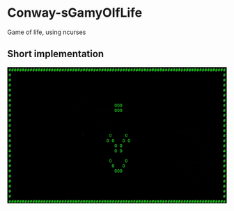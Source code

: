 # Conway-sGamyOIfLife
Game of life, using ncurses
## Short implementation
![](https://github.com/ra5kolnikov/Conway-sGamyOIfLife/blob/develop/implgif.gif)
